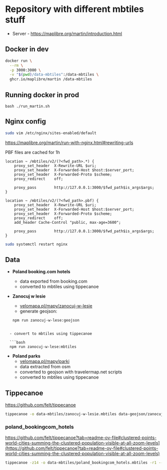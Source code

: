 # Repository with different mbtiles stuff

- Server - https://maplibre.org/martin/introduction.html

## Docker in dev

```bash
docker run \
  --rm \
  -p 3000:3000 \
  -v "$(pwd)/data-mbtiles":/data-mbtiles \
  ghcr.io/maplibre/martin /data-mbtiles
```

## Running docker in prod

```bahs
bash ./run_martin.sh
```

## Nginx config

```bash
sudo vim /etc/nginx/sites-enabled/default
```

https://maplibre.org/martin/run-with-nginx.html#rewriting-urls

PBF files are cached for 1h

```nginx
location ~ /mbtiles/v2/(?<fwd_path>.*) {
    proxy_set_header  X-Rewrite-URL $uri;
    proxy_set_header  X-Forwarded-Host $host:$server_port;
    proxy_set_header  X-Forwarded-Proto $scheme;
    proxy_redirect    off;

    proxy_pass        http://127.0.0.1:3000/$fwd_path$is_args$args;
}

location ~ /mbtiles/v2/(?<fwd_path>.pbf) {
    proxy_set_header  X-Rewrite-URL $uri;
    proxy_set_header  X-Forwarded-Host $host:$server_port;
    proxy_set_header  X-Forwarded-Proto $scheme;
    proxy_redirect    off;
    add_header Cache-Control "public, max-age=3600";

    proxy_pass        http://127.0.0.1:3000/$fwd_path$is_args$args;
}
```

```bash
sudo systemctl restart nginx
```

## Data

- **Poland booking.com hotels**

  - data exported from booking.com
  - converted to mbtiles using tippecanoe

- **Zanocuj w lesie**

  - [velomapa.pl/mapy/zanocuj-w-lesie](https://velomapa.pl/mapy/zanocuj-w-lesie)
  - generate geojson:

  ```bash
  npm run zanocuj-w-lese:geojson
  ```

````

  - convert to mbtiles using tippecanoe

  ```bash
  npm run zanocuj-w-lese:mbtiles
````

- **Poland parks**
  - [velomapa.pl/mapy/parki](https://velomapa.pl/mapy/parki)
  - data extracted from osm
  - converted to geojson with travelermap.net scripts
  - converted to mbtiles using tippecanoe

## Tippecanoe

https://github.com/felt/tippecanoe

```bash
tippecanoe -o data-mbtiles/zanocuj-w-lesie.mbtiles data-geojson/zanocuj-w-lesie.geojson --force
```

### poland_bookingcom_hotels

https://github.com/felt/tippecanoe?tab=readme-ov-file#clustered-points-world-cities-summing-the-clustered-population-visible-at-all-zoom-levels](https://github.com/felt/tippecanoe?tab=readme-ov-file#clustered-points-world-cities-summing-the-clustered-population-visible-at-all-zoom-levels)

```bash
tippecanoe -z14 -o data-mbtiles/poland_bookingcom_hotels.mbtiles -r1 --cluster-distance=30 --cluster-maxzoom=13 data-geojson/poland_bookingcom_hotels.geojson --force
```
